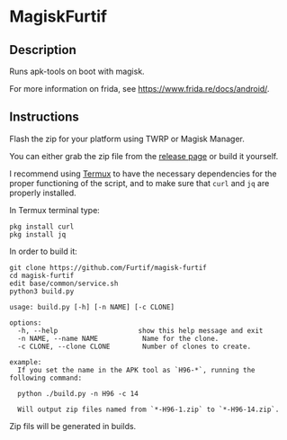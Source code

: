# MagiskFurtif

## Description

Runs apk-tools on boot with magisk. 

For more information on frida, see https://www.frida.re/docs/android/.

## Instructions

Flash the zip for your platform using TWRP or Magisk Manager.

You can either grab the zip file from the [release page](https://github.com/Furtif/magisk-furtif/releases) or build it yourself.

I recommend using [Termux](https://play.google.com/store/apps/details?id=com.termux) to have the necessary dependencies for the proper functioning of the script, and to make sure that `curl` and `jq` are properly installed.

In Termux terminal type:
```
pkg install curl
pkg install jq
```

In order to build it:

```
git clone https://github.com/Furtif/magisk-furtif
cd magisk-furtif
edit base/common/service.sh
python3 build.py
```

```
usage: build.py [-h] [-n NAME] [-c CLONE]

options:
  -h, --help                    show this help message and exit
  -n NAME, --name NAME           Name for the clone.
  -c CLONE, --clone CLONE        Number of clones to create.

example:
  If you set the name in the APK tool as `H96-*`, running the following command:
  
  python ./build.py -n H96 -c 14
  
  Will output zip files named from `*-H96-1.zip` to `*-H96-14.zip`.
```

Zip fils will be generated in builds.

